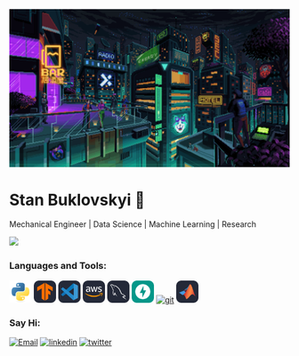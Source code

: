 <img src="https://github.com/stanbuklovskyi/stanbuklovskyi/blob/a86a699f810c2df0462bd1d97bddb0b0cc0fc375/icons/deus_x.gif">

# Stan Buklovskyi 👋
Mechanical Engineer | Data Science | Machine Learning | Research


<img src="https://github-readme-stats.vercel.app/api?username=stanbuklovskyi&show_icons=true&theme=tokyonight">

### Languages and Tools:
<a href="https://www.python.org/"> <img src="https://raw.githubusercontent.com/devicons/devicon/master/icons/python/python-original.svg" alt="python" style="max-width: 100%;" width="40" height="40"></a>
<a href="https://www.tensorflow.org/"><img src="https://raw.githubusercontent.com/tandpfun/skill-icons/d1c752b99bb25a0e5aa363bae1db2809173ee966/icons/TensorFlow-Dark.svg" style="max-width: 100%;" width="40" height="40"></a>
<a href="https://code.visualstudio.com/"><img src="https://raw.githubusercontent.com/tandpfun/skill-icons/d1c752b99bb25a0e5aa363bae1db2809173ee966/icons/VSCode-Dark.svg" style="max-width: 100%;" width="40" height="40"></a>
<a href="https://aws.amazon.com/"><img src="https://raw.githubusercontent.com/tandpfun/skill-icons/d1c752b99bb25a0e5aa363bae1db2809173ee966/icons/AWS-Dark.svg" style="max-width: 100%;" width="40" height="40"></a>
<a href="https://www.mysql.com/"><img src="https://raw.githubusercontent.com/tandpfun/skill-icons/d1c752b99bb25a0e5aa363bae1db2809173ee966/icons/MySQL-Dark.svg" style="max-width: 100%;" width="40" height="40"></a>
<a href="https://fastapi.tiangolo.com/"><img src="https://raw.githubusercontent.com/tandpfun/skill-icons/d1c752b99bb25a0e5aa363bae1db2809173ee966/icons/FastAPI.svg" style="max-width: 100%;" width="40" height="40"></a>
<a href="https://git-scm.com/"><img src="https://camo.githubusercontent.com/fbfcb9e3dc648adc93bef37c718db16c52f617ad055a26de6dc3c21865c3321d/68747470733a2f2f7777772e766563746f726c6f676f2e7a6f6e652f6c6f676f732f6769742d73636d2f6769742d73636d2d69636f6e2e737667" alt="git" data-canonical-src="https://www.vectorlogo.zone/logos/git-scm/git-scm-icon.svg" style="max-width: 100%;" width="40" height="40"></a>
<a href="https://www.mathworks.com/products/matlab.html"><img src="https://raw.githubusercontent.com/tandpfun/skill-icons/d1c752b99bb25a0e5aa363bae1db2809173ee966/icons/Matlab-Dark.svg" style="max-width: 100%;" width="40" height="40"></a>

### Say Hi:
[![Email](https://img.shields.io/badge/Gmail-D14836?style=for-the-badge&logo=gmail&logoColor=white)](mailto:stas.buklovskiy@gmail.com)
[![linkedin](https://img.shields.io/badge/linkedin-0A66C2?style=for-the-badge&logo=linkedin&logoColor=white)](https://www.linkedin.com/in/buklovskyi/)
[![twitter](https://img.shields.io/badge/twitter-1DA1F2?style=for-the-badge&logo=twitter&logoColor=white)](https://twitter.com/buklovskyi)

[python]: https://www.python.org/
[Tensforflow]: https://www.tensorflow.org/
[VSCode]: https://code.visualstudio.com/
[AWS]: https://aws.amazon.com/
[MySQL]: https://www.mysql.com/
[FastAPI]: https://fastapi.tiangolo.com/
[Git]: https://git-scm.com/
[MATLAB]: https://www.mathworks.com/products/matlab.html

